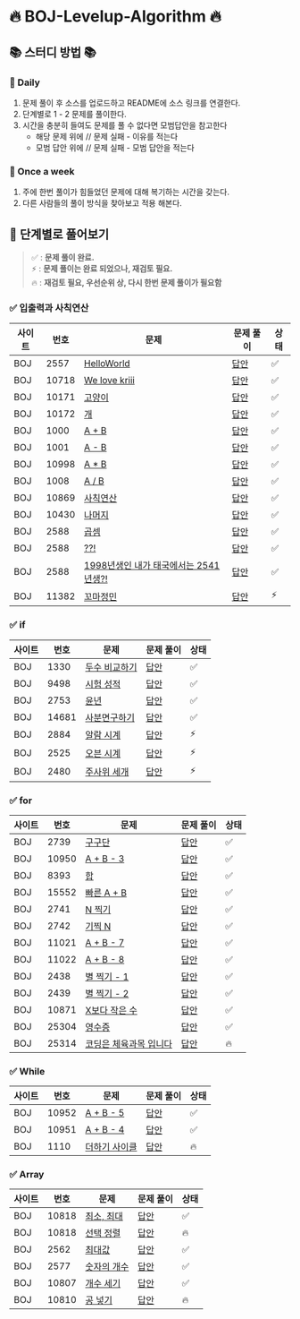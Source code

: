 # 🔥 BOJ-Levelup-Algorithm 🔥

## 📚 스터디 방법 📚

### 📌 Daily

1. 문제 풀이 후 소스를 업로드하고 README에 소스 링크를 연결한다.
2. 단계별로 1 - 2 문제를 풀이한다.
3. 시간을 충분히 들여도 문제를 풀 수 없다면 모범답안을 참고한다
    - 해당 문제 위에 // 문제 실패 - 이유를 적는다
    - 모범 답안 위에 // 문제 실패 - 모범 답안을 적는다

### 📌 Once a week

1. 주에 한번 풀이가 힘들었던 문제에 대해 복기하는 시간을 갖는다.
2. 다른 사람들의 풀이 방식을 찾아보고 적용 해본다.

## 📄 단계별로 풀어보기

> ✅ : **문제 풀이 완료.**  
> ⚡ : **문제 풀이는 완료 되었으나, 재검토 필요.**  
> 🔥 : **재검토 필요, 우선순위 상, 다시 한번 문제 풀이가 필요함** 

### ✅ 입출력과 사칙연산

| 사이트 | 번호    | 문제                                                                | 문제 풀이                                                         | 상태 |
|-----|-------|-------------------------------------------------------------------|---------------------------------------------------------------|---|
| BOJ | 2557  | [HelloWorld](https://www.acmicpc.net/problem/2557)                | [답안](./src/com/boj/algorithm/ch01_io/HelloWorld_2557.java)    | ✅ |
| BOJ | 10718 | [We love kriii](https://www.acmicpc.net/problem/10718)            | [답안](./src/com/boj/algorithm/ch01_io/WeLoveArmy_10718.java)   | ✅ |
| BOJ | 10171 | [고양이](https://www.acmicpc.net/problem/10171)                      | [답안](./src/com/boj/algorithm/ch01_io/PrintCat_10171.java)     | ✅ |
| BOJ | 10172 | [개](https://www.acmicpc.net/problem/10172)                        | [답안](./src/com/boj/algorithm/ch01_io/PrintDog_10172.java)     | ✅ |
| BOJ | 1000  | [A + B](https://www.acmicpc.net/problem/1000)                     | [답안](./src/com/boj/algorithm/ch01_io/Plus_1000.java)          | ✅ |
| BOJ | 1001  | [A - B](https://www.acmicpc.net/problem/1001)                     | [답안](./src/com/boj/algorithm/ch01_io/Minus_1001.java)         | ✅ |
| BOJ | 10998 | [A * B](https://www.acmicpc.net/problem/10998)                    | [답안](./src/com/boj/algorithm/ch01_io/MultiPly_10998.java)     | ✅ |
| BOJ | 1008  | [A / B](https://www.acmicpc.net/problem/1008)                     | [답안](./src/com/boj/algorithm/ch01_io/Divide_1008.java)        | ✅ |
| BOJ | 10869 | [사칙연산](https://www.acmicpc.net/problem/10869)                     | [답안](./src/com/boj/algorithm/ch01_io/Calculation_10869.java)  | ✅ |
| BOJ | 10430 | [나머지](https://www.acmicpc.net/problem/10430)                      | [답안](./src/com/boj/algorithm/ch01_io/CalRemain_10430.java)    | ✅ |
| BOJ | 2588  | [곱셈](https://www.acmicpc.net/problem/2588)                        | [답안](./src/com/boj/algorithm/ch01_io/Multiplication_2588.java) | ✅ |
| BOJ | 2588  | [??!](https://www.acmicpc.net/problem/10926)                      | [답안](./src/com/boj/algorithm/ch01_io/Joonas_10926.java)       | ✅ |
| BOJ | 2588  | [1998년생인 내가 태국에서는 2541년생?!](https://www.acmicpc.net/problem/18108) | [답안](./src/com/boj/algorithm/ch01_io/Bulgi_18108.java)        | ✅ |
| BOJ | 11382 | [꼬마정민](https://www.acmicpc.net/problem/11382)                     | [답안](./src/com/boj/algorithm/ch01_io/KidJungMin_11382.java)   | ⚡ |

### ✅ if

| 사이트 | 번호   | 문제                                             | 문제 풀이                                                      | 상태 |
|-----|------|------------------------------------------------|------------------------------------------------------------|---|
| BOJ | 1330 | [두수 비교하기](https://www.acmicpc.net/problem/1330) | [답안](src/com/boj/algorithm/ch02_if/CompareNumber_1330.java) | ✅ |
| BOJ | 9498 | [시험 성적](https://www.acmicpc.net/problem/9498)  | [답안](./src/com/boj/algorithm/ch02_if/TestScore_9498.java)  |  ✅ | 
| BOJ | 2753 | [윤년](https://www.acmicpc.net/problem/2753)     | [답안](./src/com/boj/algorithm/ch02_if/LeapYear_2753.java)   |  ✅ |
| BOJ | 14681 | [사분면구하기](https://www.acmicpc.net/problem/14681) | [답안](./src/com/boj/algorithm/ch02_if/Quadrant_14681.java)  |  ✅ |
| BOJ | 2884 | [알람 시계](https://www.acmicpc.net/problem/2884)  | [답안](./src/com/boj/algorithm/ch02_if/AlarmClock_2884.java) |  ⚡ |
| BOJ | 2525 | [오븐 시계](https://www.acmicpc.net/problem/2525)  | [답안](./src/com/boj/algorithm/ch02_if/OvenClock_2525.java)  |  ⚡ |
| BOJ | 2480 | [주사위 세개](https://www.acmicpc.net/problem/2480) | [답안](./src/com/boj/algorithm/ch02_if/Dice_2480.java)       |  ⚡ |

### ✅ for

| 사이트 | 번호    | 문제                                                    | 문제 풀이                                                             | 상태 |
|-----|-------|-------------------------------------------------------|-------------------------------------------------------------------|---|
| BOJ | 2739  | [구구단](https://www.acmicpc.net/problem/2739)           | [답안](src/com/boj/algorithm/ch03_for/MultiplicationTable_2739.java) | ✅ |
| BOJ | 10950 | [A + B - 3](https://www.acmicpc.net/problem/10950)    | [답안](src/com/boj/algorithm/ch03_for/TestCase_10950.java)          | ✅ |
| BOJ | 8393  | [합](https://www.acmicpc.net/problem/8393)             | [답안](src/com/boj/algorithm/ch03_for/Sum_8393.java)                | ✅ |
| BOJ | 15552 | [빠른 A + B](https://www.acmicpc.net/problem/15552)     | [답안](src/com/boj/algorithm/ch03_for/QuickSum_15552.java)          | ✅ |
| BOJ | 2741  | [N 찍기](https://www.acmicpc.net/problem/2741)          | [답안](src/com/boj/algorithm/ch03_for/PrintN_2741.java)             | ✅ |
| BOJ | 2742  | [기찍 N](https://www.acmicpc.net/problem/2742)          | [답안](src/com/boj/algorithm/ch03_for/PrintReverseN_2742.java)      | ✅ |
| BOJ | 11021 | [A + B - 7](https://www.acmicpc.net/problem/11021)    | [답안](src/com/boj/algorithm/ch03_for/PlusTestCase_11021.java)      | ✅ |
| BOJ | 11022 | [A + B - 8](https://www.acmicpc.net/problem/11022)    | [답안](src/com/boj/algorithm/ch03_for/PlusTestCasePretty_11022.java) | ✅ |
| BOJ | 2438  | [별 찍기 - 1](https://www.acmicpc.net/problem/2438)      | [답안](src/com/boj/algorithm/ch03_for/PrintStar_2438.java)          | ✅ |
| BOJ | 2439  | [별 찍기 - 2](https://www.acmicpc.net/problem/2439)      | [답안](src/com/boj/algorithm/ch03_for/PrintReverseStar_2439.java)   | ✅  |
| BOJ | 10871 | [X보다 작은 수](https://www.acmicpc.net/problem/10871)     | [답안](src/com/boj/algorithm/ch03_for/LessThanA_10871.java)         | ✅ |
| BOJ | 25304 | [영수증](https://www.acmicpc.net/problem/25304)          | [답안](src/com/boj/algorithm/ch03_for/Receipt_25304.java)           | ✅ |
| BOJ | 25314 | [코딩은 체육과목 입니다](https://www.acmicpc.net/problem/25314) | [답안](src/com/boj/algorithm/ch03_for/Nbyte_25314.java)             | 🔥 |

### ✅ While

| 사이트 | 번호    | 문제                                                | 문제 풀이                                                            | 상태  |
|-----|-------|---------------------------------------------------|------------------------------------------------------------------|-----|
| BOJ | 10952 | [A + B - 5](https://www.acmicpc.net/problem/10952) | [답안](src/com/boj/algorithm/ch04_while/TestCasePlusAB_10952.java) | ✅   |
| BOJ | 10951 | [A + B - 4](https://www.acmicpc.net/problem/10951) | [답안](src/com/boj/algorithm/ch04_while/TestCasePlusAB_10951.java) | ✅   |
| BOJ | 1110 | [더하기 사이클](https://www.acmicpc.net/problem/1110)   | [답안](src/com/boj/algorithm/ch04_while/PlusCycle_1110.java) | 🔥  |

### ✅ Array

| 사이트 | 번호    | 문제                                             | 문제 풀이                                                          | 상태 |
|-----|-------|------------------------------------------------|----------------------------------------------------------------|---|
| BOJ | 10818 | [최소, 최대](https://www.acmicpc.net/problem/10818) | [답안](src/com/boj/algorithm/ch05_array/MinAndMax_10818.java)    |  ✅ |
| BOJ | 10818 | [선택 정렬](https://www.acmicpc.net/problem/10818) | [답안](src/com/boj/algorithm/ch05_array/SelectionSort_10818.java) |  🔥 |
| BOJ | 2562  | [최대값](https://www.acmicpc.net/problem/2562)    | [답안](src/com/boj/algorithm/ch05_array/Max_2562.java)           | ✅ |
| BOJ | 2577  | [숫자의 개수](https://www.acmicpc.net/problem/2577) | [답안](src/com/boj/algorithm/ch05_array/CountNum_2577.java)      | ✅ |
| BOJ | 10807 | [개수 세기](https://www.acmicpc.net/problem/10807) | [답안](src/com/boj/algorithm/ch05_array/CountNumArr_10807.java)  | ✅ |
| BOJ | 10810 | [공 넣기](https://www.acmicpc.net/problem/10810)  | [답안](src/com/boj/algorithm/ch05_array/EnterBall_10810.java)    | 🔥 |
